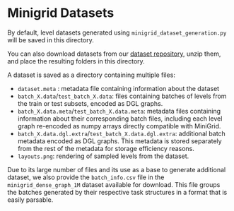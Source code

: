 # Minigrid Datasets

By default, level datasets generated using `minigrid_dataset_generation.py` will be saved in this directory.

You can also download datasets from our [dataset repository](https://datashare.ed.ac.uk/handle/10283/8808), unzip 
them, and place the resulting folders in this 
directory.

A dataset is saved as a directory containing multiple files:
- `dataset.meta` : metadata file containing information about the dataset
- `batch_X.data`/`test_batch_X.data`: files containing batches of levels from the train or test subsets, encoded as DGL graphs.
- `batch_X.data.meta`/`test_batch_X.data.meta`: metadata files containing information about their corresponding batch files, including each level graph re-encoded as numpy arrays directly compatible with MiniGrid.
- `batch_X.data.dgl.extra`/`test_batch_X.data.dgl.extra`: additional batch metadata encoded as DGL graphs. This metadata is stored separately from the rest of the metadata for storage efficiency reasons.
- `layouts.png`: rendering of sampled levels from the dataset.

Due to its large number of files and its use as a base to generate additional dataset, we also provide the 
`batch_info.csv` file in the `minigrid_dense_graph_1M` dataset available for download. This file groups the batches 
generated by their respective 
task structures in a format that is easily parsable.